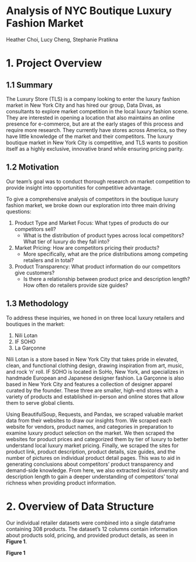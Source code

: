 # Analysis of NYC Boutique Luxury Fashion Market
Heather Choi, Lucy Cheng, Stephanie Pratikna

# 1. Project Overview
## 1.1 Summary
The Luxury Store (TLS) is a company looking to enter the luxury fashion market in New York City and has hired our group, Data Divas, as consultants to explore market competition in the local luxury fashion scene. They are interested in opening a location that also maintains an online presence for e-commerce, but are at the early stages of this process and require more research. They currently have stores across America, so they have little knowledge of the market and their competitors. The luxury boutique market in New York City is competitive, and TLS wants to position itself as a highly exclusive, innovative brand while ensuring pricing parity. 

## 1.2 Motivation
Our team’s goal was to conduct thorough research on market competition to provide insight into opportunities for competitive advantage.

To give a comprehensive analysis of competitors in the boutique luxury fashion market, we broke down our exploration into three main driving questions:

1. Product Type and Market Focus: What types of products do our competitors sell?
   - What is the distribution of product types across local competitors? What tier of luxury do they fall into?
2. Market Pricing: How are competitors pricing their products? 
   - More specifically, what are the price distributions among competing retailers and in total?
3. Product Transparency: What product information do our competitors give customers?
   - Is there a relationship between product price and description length? How often do retailers provide size guides?
  
## 1.3 Methodology 
To address these inquiries, we honed in on three local luxury retailers and boutiques in the market:
1. Nili Lotan
2. IF SOHO 
3. La Garçonne
   
Nili Lotan is a store based in New York City that takes pride in elevated, clean, and functional clothing design, drawing inspiration from art, music, and rock ‘n’ roll. IF SOHO is located in SoHo, New York, and specializes in handmade European and Japanese designer fashion. La Garçonne is also based in New York City and features a collection of designer apparel curated by the founder. These three are smaller, high-end stores with a variety of products and established in-person and online stores that allow them to serve global clients. 

Using BeautifulSoup, Requests, and Pandas, we scraped valuable market data from their websites to draw our insights from. We scraped each website for vendors, product names, and categories in preparation to examine luxury product selection on the market. We then scraped the websites for product prices and categorized them by tier of luxury to better understand local luxury market pricing. Finally, we scraped the sites for product link, product description, product details, size guides, and the number of pictures on individual product detail pages. This was to aid in generating conclusions about competitors’ product transparency and demand-side knowledge. From here, we also extracted lexical diversity and description length to gain a deeper understanding of competitors’ tonal richness when providing product information. 

# 2. Overview of Data Structure
Our individual retailer datasets were combined into a single dataframe containing 308 products. The dataset’s 12 columns contain information about products sold, pricing, and provided product details, as seen in **Figure 1**. 

**Figure 1**
